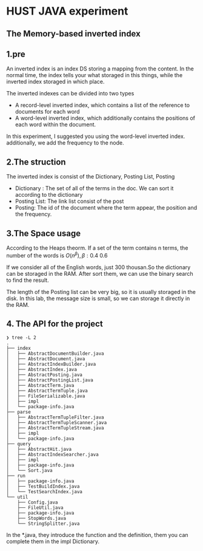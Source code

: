 # HUST JAVA experiment 
## The Memory-based inverted index
## 1.pre
An inverted index is an index DS storing a mapping from the content.
In the normal time, the index tells your what storaged in this things,
while the inverted index storaged in which place.

The inverted indexes can be divided into two types
- A record-level inverted index, which contains a list of the reference 
to documents for each word
- A word-level inverted index, which additionally contains the positions 
of each word within the document. 

In this experiment, I suggested you using the word-level inverted index.
additionally, we add the frequency to the node.

## 2.The struction
The inverted index is consist of the Dictionary, Posting List, Posting
- Dictionary : The set of all of the terms in the doc. We can sort it according 
to the dictionary 
- Posting List: The link list consist of the post
- Posting: The id of the document where the term appear, the position and the 
frequency.

## 3.The Space usage 
According to the Heaps theorm. If a set of the term contains n terms, the
number of the words is $O(n^{\beta}),\beta: 0.4~0.6$

If we consider all of the English words, just 300 thousan.So the dictionary 
can be storaged in the RAM. After sort them, we can use the binary search to
find the result.

The length of the Posting list can be very big, so it is usually storaged in the
disk. In this lab, the message size is small, so we can storage it directly in
the RAM.

## 4. The API for the project
```shell
❯ tree -L 2
.
├── index
│   ├── AbstractDocumentBuilder.java
│   ├── AbstractDocument.java
│   ├── AbstractIndexBuilder.java
│   ├── AbstractIndex.java
│   ├── AbstractPosting.java
│   ├── AbstractPostingList.java
│   ├── AbstractTerm.java
│   ├── AbstractTermTuple.java
│   ├── FileSerializable.java
│   ├── impl
│   └── package-info.java
├── parse
│   ├── AbstractTermTupleFilter.java
│   ├── AbstractTermTupleScanner.java
│   ├── AbstractTermTupleStream.java
│   ├── impl
│   └── package-info.java
├── query
│   ├── AbstractHit.java
│   ├── AbstractIndexSearcher.java
│   ├── impl
│   ├── package-info.java
│   └── Sort.java
├── run
│   ├── package-info.java
│   ├── TestBuildIndex.java
│   └── TestSearchIndex.java
└── util
    ├── Config.java
    ├── FileUtil.java
    ├── package-info.java
    ├── StopWords.java
    └── StringSplitter.java

```
In the \*.java, they introduce the function and the definition, them you can 
complete them in the impl Dictionary. 


